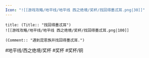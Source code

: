```yaml
---
Icon: "![[游戏攻略/地平线/地平线 西之绝境/奖杯/找回得墨忒耳.png|30]]"
---
```

```ad-common-bronze-trophy
title: (Title:: "找回得墨忒耳")
![[游戏攻略/地平线/地平线 西之绝境/奖杯/找回得墨忒耳.png|100]]

(Comment:: "遇到昆恩族并找回得墨忒耳.")
```

#地平线/西之绝境/奖杯 #奖杯 #奖杯/铜

